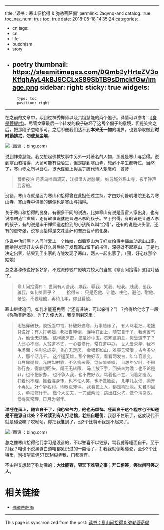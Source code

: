 
---
title: '读书：寒山问拾得 & 弥勒菩萨偈'
permlink: 2aqvnq-and
catalog: true
toc_nav_num: true
toc: true
date: 2018-05-18 14:35:24
categories:
- cn
tags:
- cn
- life
- buddhism
- story
- poetry
thumbnail: https://steemitimages.com/DQmb3yHrteZV3oKtfqhAyL4kBJ9CCLxS89SbTB9sDmckfGw/image.png
sidebar:
    right:
        sticky: true
widgets:
    -
        type: toc
        position: right
---


在之前的文章中，写到过神秀禅师以及六祖慧能的两个偈子。详情可以参考：[《身是菩提树》](https://steemit.com/cn/@oflyhigh/4mpazx)。尽管文章最后一个转发的段子破坏了这两个偈子的意境，但是笑笑之后，把那段子忽略即可。之后即便我们达不到**本来无一物**的境界，也要争取做到**时时勤拂拭，勿使惹尘埃**。

![](https://steemitimages.com/DQmb3yHrteZV3oKtfqhAyL4kBJ9CCLxS89SbTB9sDmckfGw/image.png)
(图源 ：[bing.com](https://bing.com))

说到神秀慧能，我又想起佛教故事中另外一对著名的人物，那就是寒山与拾得。说到寒山和拾得，大家可能有些陌生，但是提到寒山寺，想必小学生都听过。当然了，寒山寺之所以出名，很大程度上得益于唐代诗人张继的一首诗：

>枫桥夜泊
月落乌啼霜满天，江枫渔火对愁眠。
姑苏城外寒山寺，夜半钟声到客船。 

没错，寒山寺就是因为寒山和拾得曾在此担任过主持，才由妙利普明塔院更名为寒山寺，寒山寺中供奉的佛像也是寒山与拾得。

关于寒山和拾得的出身，有很多不同的说法，比如寒山有说是官宦人家出身，也有说隋朝逃亡贵族，还有故事说就是普通人家的孩子。至于拾得，有的说是普通人家的孩子，有的说是丰干禅师道边捡到的小孩所以叫“拾得”，还有的说是火头僧。还有的更夸张，说寒山拾得是文殊菩萨和普贤菩萨的化身。

传说中他们两个人同时爱上一个姑娘，然后寒山为了好友拾得幸福主动退出出家，而拾得发现好友失踪好久最后终于发现寒山留下的书信，深感对不起寒山，于是也决定出家，结果到了出家的寺院发现了寒山，两人一起出家了。（囧，好心疼那个姑娘）

总之各种传说好多好多，不过流传较广影响力较大的当属《寒山问拾得》这段对话了。
>寒山问拾得曰：
世间有人谤我、欺我、辱我、笑我、轻我、贱我、恶我、骗我，如何处置乎？
　　
>拾得曰：
只是忍他、让他、由他、避他、耐他、敬他、不要理他，再待几年，你且看他。

寒山继续追问，如何才能避免啊（“还有甚诀，可以躲得？”）？拾得给他念了一段《弥勒菩萨偈》，为了方便大家，我复制到这里：
>老拙穿破袄，淡饭腹中饱，补破好遮寒，万事随缘了。
有人骂老拙，老拙只说好；有人打老拙，老拙自睡倒。
涕唾在面上，随它自干了，我也省气力，他也无烦恼。
这样波罗密，便是妙中宝。若知这消息，何愁道不了？
人弱心不弱，人贫道不贫，一心要修行，常在道中办。
世人爱荣华，我不争场面；名利总成空，贪心无足厌。
金银积如山，难买无常限；古今多少人，那个活几千。
这个逞英雄，那个做好汉，看看两发白，年年容颜变，
日月像抛梭，光阴如射箭，不久病来侵，低头暗嗟叹，
自想年少时，不把修行办，得病想回头，阎王无转限。
马上放下手，回头未为晚；也不论是非，也不把家办，
也不争人我，也不做好汉，骂着也不觉，问着如哑汉，
打着也不理，推着混身转，也不怕人笑，也不做脸面，
几年儿女债，抛开不再见。好个争名利，转眼荒郊伴。
我看世上人，都是精扯淡。劝君即回头，单把修行干。
做个大丈夫，一刀截两段；跳出红火坑，做个清凉汉。
悟得真常理，日月为邻伴。

**涕唾在面上，随它自干了，我也省气力，他也无烦恼。**唾面自干这个程序也不知道是不是源自此处？不过读到**有人打老拙，老拙自睡倒**，我忍不住乐了，这放现代不就是碰瓷嘛？哎呦呦，你把我推到了，没2个比特币我是不起来了。

![](https://steemitimages.com/DQmXmV7PjJxJjus5bqmCsHkbGF17VUDJrz6N1MCdJ7DRcoX/image.png)
(图源 ：[bing.com](https://bing.com))

总之像寒山拾得他们学习是没错的，不以誉喜不以毁怒，骂我就等唾面自干。至于打我？咱也不说黑道白道咱都见识过的一类话了，打我我就倒地碰瓷，至少2个比特币，别指望拿俩STEEM糊弄我，门都没有。

不由得又想起了弥勒佛的：**大肚能容，容天下难容之事；开口便笑，笑世间可笑之人。**

# 相关链接

* [弥勒菩萨偈](https://www.douban.com/note/215253861/)

- - -

This page is synchronized from the post: [读书：寒山问拾得 & 弥勒菩萨偈](https://steemit.com/@oflyhigh/2aqvnq-and)
